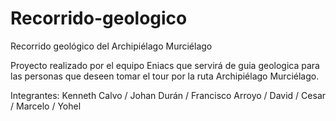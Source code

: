 # Recorrido-geologico
Recorrido geológico del Archipiélago Murciélago

Proyecto realizado por el equipo Eniacs que servirá de guia geologica para las personas que deseen tomar el tour por la 
ruta Archipiélago Murciélago.

Integrantes:
Kenneth Calvo / Johan Durán / Francisco Arroyo / David / Cesar / Marcelo / Yohel
